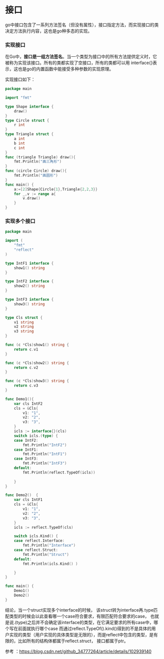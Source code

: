 # 接口

go中接口包含了一系列方法签名（但没有属性），接口指定方法，而实现接口的类决定方法执行内容，这也是go种多态的实现。

### 实现接口

  在Go中，**接口是一组方法签名**。当一个类型为接口中的所有方法提供定义时，它被称为实现该接口。所有的类都实现了空接口，所有的类都可以用 interface{}表示，这也是go的内置函数中能接受多种参数的实现原理。

实现接口如下：

~~~go
package main

import "fmt"

type Shape interface {
	draw()
}
type Circle struct {
	r int
}
type Triangle struct {
	a int
	b int
	c int
}
func (triangle Triangle) draw(){
	fmt.Println("画三角形")
}
func (circle Circle) draw(){
	fmt.Println("画圆形")
}
func main() {
	a:=[2]Shape{Circle{1},Triangle{2,2,3}}
	for _,v := range a{
		v.draw()
	}
}
~~~

### 实现多个接口

~~~go
package main

import (
	"fmt"
	"reflect"
)

type IntF1 interface {
	show1() string
}

type IntF2 interface {
	show2() string
}

type IntF3 interface {
	show3() string
}

type Cls struct {
	v1 string
	v2 string
	v3 string
}

func (c *Cls)show1() string {
	return c.v1
}

func (c *Cls)show2() string {
	return c.v2
}

func (c *Cls)show3() string {
	return c.v3
}

func Demo1(){
	var cls IntF2
	cls = &Cls{
		v1: "1",
		v2: "2",
		v3: "3",
	}
	icls := interface{}(cls)
	switch icls.(type) {
	case IntF2:
		fmt.Println("IntF2")
	case IntF1:
		fmt.Println("IntF1")
	case IntF3:
		fmt.Println("IntF3")
	default:
		fmt.Println(reflect.TypeOf(icls))
		
	}
}

func Demo2()  {
	var cls IntF1
	cls = &Cls{
		v1: "1",
		v2: "2",
		v3: "3",
	}
	icls := reflect.TypeOf(cls)

	switch icls.Kind() {
	case reflect.Interface:
		fmt.Println("Interface")
	case reflect.Struct:
		fmt.Println("Struct")
	default:
		fmt.Println(icls.Kind() )

	}
}

func main() {
	Demo1()
	Demo2()
}


~~~

结论，当一个struct实现多个interface的时候， 该struct转为interface再.type匹配类型的时候会以此查看哪一个case符合要求，有限匹配符合要求的case， 也就是说.(type)之后并不会确定该interface的类型，在它满足要求的所有case中，哪个写在前面就执行哪个case 而通过reflect.TypeOf().kind()得到的不是具体的用户实现的类型（用户实现的具体类型是无限的），而是reflect中包含的类型，是有限的，比如所有的结构体都属于reflect.struct， 接口都属于ptr。

参考 ：https://blog.csdn.net/github_34777264/article/details/102939140